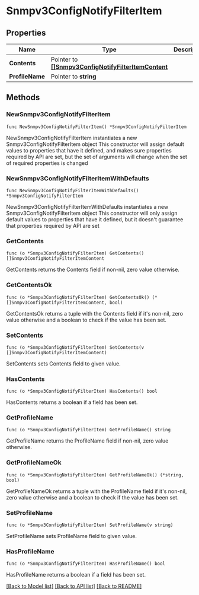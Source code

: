 # Snmpv3ConfigNotifyFilterItem

## Properties

Name | Type | Description | Notes
------------ | ------------- | ------------- | -------------
**Contents** | Pointer to [**[]Snmpv3ConfigNotifyFilterItemContent**](Snmpv3ConfigNotifyFilterItemContent.md) |  | [optional] 
**ProfileName** | Pointer to **string** |  | [optional] 

## Methods

### NewSnmpv3ConfigNotifyFilterItem

`func NewSnmpv3ConfigNotifyFilterItem() *Snmpv3ConfigNotifyFilterItem`

NewSnmpv3ConfigNotifyFilterItem instantiates a new Snmpv3ConfigNotifyFilterItem object
This constructor will assign default values to properties that have it defined,
and makes sure properties required by API are set, but the set of arguments
will change when the set of required properties is changed

### NewSnmpv3ConfigNotifyFilterItemWithDefaults

`func NewSnmpv3ConfigNotifyFilterItemWithDefaults() *Snmpv3ConfigNotifyFilterItem`

NewSnmpv3ConfigNotifyFilterItemWithDefaults instantiates a new Snmpv3ConfigNotifyFilterItem object
This constructor will only assign default values to properties that have it defined,
but it doesn't guarantee that properties required by API are set

### GetContents

`func (o *Snmpv3ConfigNotifyFilterItem) GetContents() []Snmpv3ConfigNotifyFilterItemContent`

GetContents returns the Contents field if non-nil, zero value otherwise.

### GetContentsOk

`func (o *Snmpv3ConfigNotifyFilterItem) GetContentsOk() (*[]Snmpv3ConfigNotifyFilterItemContent, bool)`

GetContentsOk returns a tuple with the Contents field if it's non-nil, zero value otherwise
and a boolean to check if the value has been set.

### SetContents

`func (o *Snmpv3ConfigNotifyFilterItem) SetContents(v []Snmpv3ConfigNotifyFilterItemContent)`

SetContents sets Contents field to given value.

### HasContents

`func (o *Snmpv3ConfigNotifyFilterItem) HasContents() bool`

HasContents returns a boolean if a field has been set.

### GetProfileName

`func (o *Snmpv3ConfigNotifyFilterItem) GetProfileName() string`

GetProfileName returns the ProfileName field if non-nil, zero value otherwise.

### GetProfileNameOk

`func (o *Snmpv3ConfigNotifyFilterItem) GetProfileNameOk() (*string, bool)`

GetProfileNameOk returns a tuple with the ProfileName field if it's non-nil, zero value otherwise
and a boolean to check if the value has been set.

### SetProfileName

`func (o *Snmpv3ConfigNotifyFilterItem) SetProfileName(v string)`

SetProfileName sets ProfileName field to given value.

### HasProfileName

`func (o *Snmpv3ConfigNotifyFilterItem) HasProfileName() bool`

HasProfileName returns a boolean if a field has been set.


[[Back to Model list]](../README.md#documentation-for-models) [[Back to API list]](../README.md#documentation-for-api-endpoints) [[Back to README]](../README.md)



